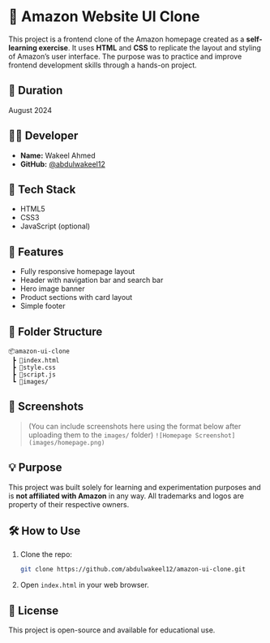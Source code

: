 # 🛒 Amazon Website UI Clone

This project is a frontend clone of the Amazon homepage created as a **self-learning exercise**. It uses **HTML** and **CSS** to replicate the layout and styling of Amazon’s user interface. The purpose was to practice and improve frontend development skills through a hands-on project.

## 📅 Duration
August 2024

## 🙋‍♂️ Developer
- **Name:** Wakeel Ahmed
- **GitHub:** [@abdulwakeel12](https://github.com/abdulwakeel12)

## 🚀 Tech Stack
- HTML5
- CSS3
- JavaScript (optional)

## 🧩 Features
- Fully responsive homepage layout
- Header with navigation bar and search bar
- Hero image banner
- Product sections with card layout
- Simple footer

## 📁 Folder Structure
```
📦amazon-ui-clone  
 ┣ 📜index.html  
 ┣ 📜style.css  
 ┣ 📜script.js  
 ┗ 📁images/
```

## 📸 Screenshots
> (You can include screenshots here using the format below after uploading them to the `images/` folder)
> `![Homepage Screenshot](images/homepage.png)`

## 💡 Purpose
This project was built solely for learning and experimentation purposes and is **not affiliated with Amazon** in any way. All trademarks and logos are property of their respective owners.

## 🛠️ How to Use
1. Clone the repo:
   ```bash
   git clone https://github.com/abdulwakeel12/amazon-ui-clone.git
   ```
2. Open `index.html` in your web browser.

## 📃 License
This project is open-source and available for educational use.
